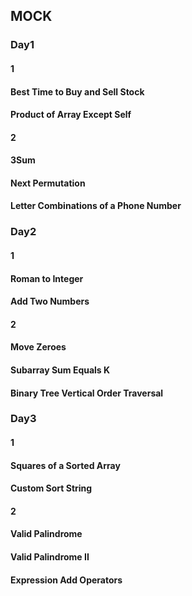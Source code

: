 ## MOCK
### Day1

#### 1
#### Best Time to Buy and Sell Stock
#### Product of Array Except Self   

#### 2  
#### 3Sum
#### Next Permutation
#### Letter Combinations of a Phone Number

### Day2
#### 1
#### Roman to Integer
#### Add Two Numbers

#### 2
#### Move Zeroes
#### Subarray Sum Equals K
#### Binary Tree Vertical Order Traversal 

### Day3
#### 1
#### Squares of a Sorted Array
#### Custom Sort String

#### 2
#### Valid Palindrome
#### Valid Palindrome II
#### Expression Add Operators
